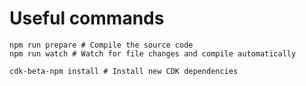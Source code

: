 # Useful commands
```shell
npm run prepare # Compile the source code
npm run watch # Watch for file changes and compile automatically

cdk-beta-npm install # Install new CDK dependencies
```

